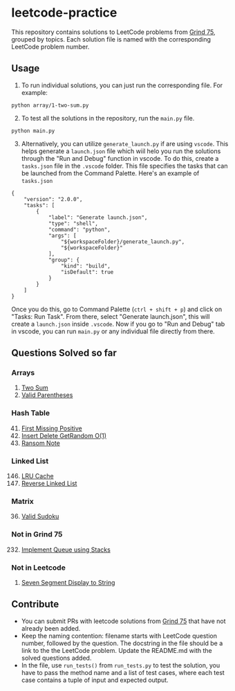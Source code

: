 # leetcode-practice

This repository contains solutions to LeetCode problems from [Grind 75](https://www.techinterviewhandbook.org/grind75), grouped by topics. Each solution file is named with the corresponding LeetCode problem number.

## Usage

1. To run individual solutions, you can just run the corresponding file. For example:
```
python array/1-two-sum.py
```

2. To test all the solutions in the repository, run the `main.py` file.
```
python main.py
```

3. Alternatively, you can utilize `generate_launch.py` if are using `vscode`. This helps generate a `launch.json` file which wiil helo you run the solutions through the "Run and Debug" function in vscode. To do this, create a `tasks.json` file in the `.vscode` folder. This file specifies the tasks that can be launched from the Command Palette. Here's an example of `tasks.json`
```
{
    "version": "2.0.0",
    "tasks": [
        {
            "label": "Generate launch.json",
            "type": "shell",
            "command": "python",
            "args": [
                "${workspaceFolder}/generate_launch.py",
                "${workspaceFolder}"
            ],
            "group": {
                "kind": "build",
                "isDefault": true
            }
        }
    ]
}
```
Once you do this, go to Command Palette (`ctrl + shift + p`) and click on "Tasks: Run Task". From there, select "Generate launch.json", this will create a `launch.json` inside `.vscode`. Now if you go to "Run and Debug" tab in vscode, you can run `main.py` or any individual file directly from there.


## Questions Solved so far

### Arrays
1. [Two Sum](https://leetcode.com/problems/two-sum/)
20. [Valid Parentheses](https://leetcode.com/problems/valid-parentheses/)

### Hash Table
41. [First Missing Positive](https://leetcode.com/problems/first-missing-positive/)
380. [Insert Delete GetRandom O(1)](https://leetcode.com/problems/insert-delete-getrandom-o1/)
383. [Ransom Note](https://leetcode.com/problems/ransom-note/)

### Linked List
146. [LRU Cache](https://leetcode.com/problems/lru-cache/)
206. [Reverse Linked List](https://leetcode.com/problems/reverse-linked-list/)

### Matrix
36. [Valid Sudoku](https://leetcode.com/problems/valid-sudoku/)

### Not in Grind 75
232. [Implement Queue using Stacks](https://leetcode.com/problems/implement-queue-using-stacks/)

### Not in Leetcode 
1. [Seven Segment Display to String]()

## Contribute

- You can submit PRs with leetcode solutions from [Grind 75](https://www.techinterviewhandbook.org/grind75) that have not already been added.
- Keep the naming contention: filename starts with LeetCode question number, followed by the question. The docstring in the file should be a link to the the LeetCode problem. Update the README.md with the solved questions added.
- In the file, use `run_tests()` from `run_tests.py` to test the solution, you have to pass the method name and a list of test cases, where each test case contains a tuple of input and expected output.